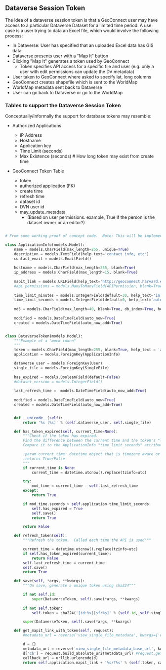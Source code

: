 ## Dataverse Session Token

The idea of a dataverse session token is that a GeoConnect user may have access to a particular Dataverse Dataset for a limited time period.
A use case is a user trying to data an Excel file, which would involve the following process:

+ In Dataverse: User has specified that an uploaded Excel data has GIS data
+ Dataverse presents user with a "Map It" button  
+ Clicking "Map It" generates a token used by GeoConnect
	+ Token specifies API access for a specific file and user (e.g. only a user with edit permissions can update the DV metadata)
+ User taken to GeoConnect where asked to specify lat, long columns 
+ GeoConnect creates shapefile which is sent to the WorldMap
+ WorldMap metadata sent back to Dataverse
+ User can go back to Dataverse or go to the WorldMap

### Tables to support the Dataverse Session Token

Conceptually/Informally the support for database tokens may resemble:

+ Authorized Applications
	+ IP Address	
	+ Hostname
	+ Application key
	+ Time Limit (seconds)
	+ Max Existence (seconds)	# How long token may exist from create time
	
+ GeoConnect Token Table
	+ token
	+ authorized application (FK)
	+ create time
	+ refresh time
	+ dataset id
	+ DVN user id
	+ may_update_metadata 
		- (Based on user permissions. example, True if the person is the dataset owner or an editor?)

```python

# From some working proof of concept code.  Note: This will be implemented in Java

class ApplicationInfo(models.Model):
    name = models.CharField(max_length=255, unique=True)
    description = models.TextField(help_text='contact info, etc')
    contact_email = models.EmailField()
    
    hostname = models.CharField(max_length=255, blank=True)
    ip_address = models.CharField(max_length=15, blank=True)
    
    mapit_link = models.URLField(help_text='http://geoconnect.harvard.edu')	# append token to this link
    #api_permissions = models.ManyToManyField(APIPermission, blank=True, null=True)
    
    time_limit_minutes = models.IntegerField(default=30, help_text='in minutes')
    time_limit_seconds = models.IntegerField(default=0, help_text='autofilled on save')
    
    md5 = models.CharField(max_length=40, blank=True, db_index=True, help_text='auto-filled on save')
    
    modified = models.DateTimeField(auto_now=True)
    created = models.DateTimeField(auto_now_add=True)


class DataverseToken(models.Model):
    """Example of a "mock token"
    """
    token = models.CharField(max_length=255, blank=True, help_text = 'auto-filled on save', db_index=True)
    application = models.ForeignKey(ApplicationInfo)

    dataverse_user = models.ForeignKey(User)
    single_file = models.ForeignKey(SingleFile)
    
    has_expired = models.BooleanField(default=False)
    #dataset_version = models.IntegerField()
    
    last_refresh_time =  models.DateTimeField(auto_now_add=True)
           
    modified = models.DateTimeField(auto_now=True)
    created = models.DateTimeField(auto_now_add=True)


    def __unicode__(self):
        return '%s (%s)' % (self.dataverse_user, self.single_file)

    def has_token_expired(self, current_time=None):
        """Check if the token has expired.
        Find the difference between the current time and the token's "last_refresh_time"
        Compare it to the ApplicationInfo "time_limit_seconds" attribute

        :param current_time: datetime object that is timezone aware or None
		:returns True/False
        """
        if current_time is None:
            current_time = datetime.utcnow().replace(tzinfo=utc)

        try:
            mod_time = current_time - self.last_refresh_time
        except:
            return True

        if mod_time.seconds > self.application.time_limit_seconds:
            self.has_expired = True
            self.save()
            return True

        return False

    def refresh_token(self):
		"""Refresh the token.  Called each time the API is used"""

        current_time = datetime.utcnow().replace(tzinfo=utc)
        if self.has_token_expired(current_time):
            return False            
        self.last_refresh_time = current_time
        self.save()
        return True

    def save(self, *args, **kwargs):
        """On save, generate a unique token using sha224"""

		if not self.id:
            super(DataverseToken, self).save(*args, **kwargs)
		
        if not self.token:
            self.token = sha224('[id:%s][sf:%s]' % (self.id, self.single_file.md5)).hexdigest()

        super(DataverseToken, self).save(*args, **kwargs)

    def get_mapit_link_with_token(self, request):
        #metadata_url = reverse('view_single_file_metadata', kwargs={'dv_token' : self.token})

        d = {}
        metadata_url = reverse('view_single_file_metadata_base_url', kwargs={})
        d['cb'] = request.build_absolute_uri(metadata_url) #request.get_host()
        callback_url = urllib.urlencode(d)
        return self.application.mapit_link + '%s/?%s' % (self.token, callback_url)

```
